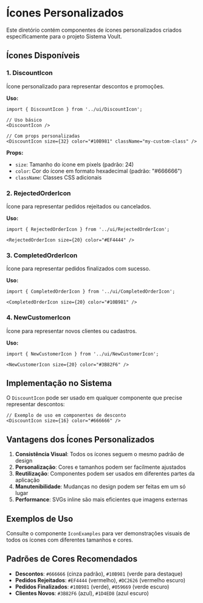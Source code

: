# Ícones Personalizados

Este diretório contém componentes de ícones personalizados criados especificamente para o projeto Sistema Voult.

## Ícones Disponíveis

### 1. DiscountIcon
Ícone personalizado para representar descontos e promoções.

**Uso:**
```tsx
import { DiscountIcon } from '../ui/DiscountIcon';

// Uso básico
<DiscountIcon />

// Com props personalizadas
<DiscountIcon size={32} color="#10B981" className="my-custom-class" />
```

**Props:**
- `size`: Tamanho do ícone em pixels (padrão: 24)
- `color`: Cor do ícone em formato hexadecimal (padrão: "#666666")
- `className`: Classes CSS adicionais

### 2. RejectedOrderIcon
Ícone para representar pedidos rejeitados ou cancelados.

**Uso:**
```tsx
import { RejectedOrderIcon } from '../ui/RejectedOrderIcon';

<RejectedOrderIcon size={20} color="#EF4444" />
```

### 3. CompletedOrderIcon
Ícone para representar pedidos finalizados com sucesso.

**Uso:**
```tsx
import { CompletedOrderIcon } from '../ui/CompletedOrderIcon';

<CompletedOrderIcon size={20} color="#10B981" />
```

### 4. NewCustomerIcon
Ícone para representar novos clientes ou cadastros.

**Uso:**
```tsx
import { NewCustomerIcon } from '../ui/NewCustomerIcon';

<NewCustomerIcon size={20} color="#3B82F6" />
```

## Implementação no Sistema

O `DiscountIcon` pode ser usado em qualquer componente que precise representar descontos:

```tsx
// Exemplo de uso em componentes de desconto
<DiscountIcon size={16} color="#666666" />
```

## Vantagens dos Ícones Personalizados

1. **Consistência Visual**: Todos os ícones seguem o mesmo padrão de design
2. **Personalização**: Cores e tamanhos podem ser facilmente ajustados
3. **Reutilização**: Componentes podem ser usados em diferentes partes da aplicação
4. **Manutenibilidade**: Mudanças no design podem ser feitas em um só lugar
5. **Performance**: SVGs inline são mais eficientes que imagens externas

## Exemplos de Uso

Consulte o componente `IconExamples` para ver demonstrações visuais de todos os ícones com diferentes tamanhos e cores.

## Padrões de Cores Recomendados

- **Descontos**: `#666666` (cinza padrão), `#10B981` (verde para destaque)
- **Pedidos Rejeitados**: `#EF4444` (vermelho), `#DC2626` (vermelho escuro)
- **Pedidos Finalizados**: `#10B981` (verde), `#059669` (verde escuro)
- **Clientes Novos**: `#3B82F6` (azul), `#1D4ED8` (azul escuro)

